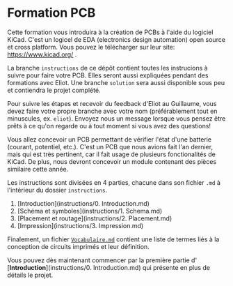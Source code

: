# Formation PCB

Cette formation vous introduira à la création de PCBs à l'aide du logiciel KiCad. C'est un logicel
de EDA (electronics design automation) open source et cross platform. Vous pouvez le télécharger sur
leur site: https://www.kicad.org/ .

La branche `instructions` de ce dépôt contient toutes les instrucions à suivre pour faire votre PCB.
Elles seront aussi expliquées pendant des formations avec Eliot. Une branche `solution` sera aussi
disponible sous peu et contiendra le projet complété.

Pour suivre les étapes et recevoir du feedback d'Eliot au Guillaume, vous devez faire votre propre
branche avec votre nom (préférablement tout en minuscules, ex. `eliot`). Envoyez nous un message
lorsque vous pensez être prêts à ce qu'on regarde ou à tout moment si vous avez des questions!

Vous allez concevoir un PCB permettant de vérifier l'état d'une batterie (courant, potentiel, etc.).
C'est un PCB que nous avions fait l'an dernier, mais qui est très pertinent, car il fait usage de
plusieurs fonctionalités de KiCad. De plus, nous devront concevoir un module contenant des pièces
similaire cette année.

Les instructions sont divisées en 4 parties, chacune dans son fichier `.md` à l'intérieur du dossier
`instructions`.
1. [Introduction](instructions/0. Introduction.md)
2. [Schéma et symboles](instructions/1. Schema.md)
3. [Placement et routage](instructions/2. Placement.md)
4. [Impression](instructions/3. Impression.md)

Finalement, un fichier [`Vocabulaire.md`](instructions/Vocabulaire.md) contient une liste de termes
liés à la conception de circuits imprimés et leur définition.

Vous pouvez dès maintenant commencer par la première partie d'
[**Introduction**](instructions/0. Introduction.md) qui présente en plus de détails le projet.

